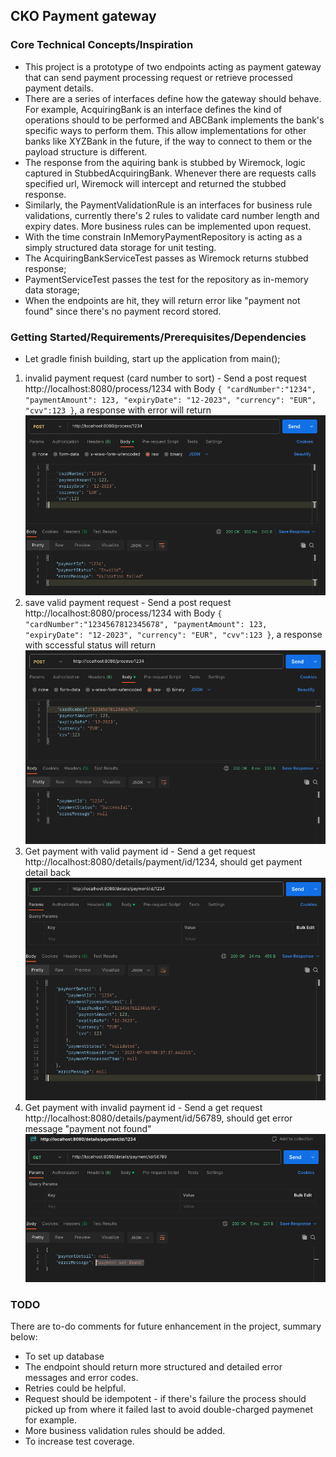 ## CKO Payment gateway

### Core Technical Concepts/Inspiration

- This project is a prototype of two endpoints acting as payment gateway that can send payment processing request or
  retrieve processed payment details.
- There are a series of interfaces define how the gateway should behave. For example, AcquiringBank is an interface
  defines the kind of operations should to be performed and ABCBank implements the bank's specific ways to perform them.
  This allow implementations for other banks like XYZBank in the future, if the way to connect to them or the payload
  structure is different.
- The response from the aquiring bank is stubbed by Wiremock, logic captured in StubbedAcquiringBank. Whenever there are
  requests calls specified url, Wiremock will intercept and returned the stubbed response.
- Similarly, the PaymentValidationRule is an interfaces for business rule validations, currently there's 2 rules to
  validate card number length and expiry dates. More business rules can be implemented upon request.
- With the time constrain InMemoryPaymentRepository is acting as a simply structured data storage for unit testing.
- The AcquiringBankServiceTest passes as Wiremock returns stubbed response;
- PaymentServiceTest passes the test for the repository as in-memory data storage;
- When the endpoints are hit, they will return error like "payment not found" since there's no payment record stored.

### Getting Started/Requirements/Prerequisites/Dependencies

- Let gradle finish building, start up the application from main();

1. invalid payment request (card number to sort) - Send a post request http://localhost:8080/process/1234 with Body `{
   "cardNumber":"1234",
   "paymentAmount": 123,
   "expiryDate": "12-2023",
   "currency": "EUR",
   "cvv":123
   }`, a response with error will return![1.png](src%2Fmain%2Fresources%2Fpic%2F1.png)
2. save valid payment request - Send a post request http://localhost:8080/process/1234 with Body `{
   "cardNumber":"1234567812345678",
   "paymentAmount": 123,
   "expiryDate": "12-2023",
   "currency": "EUR",
   "cvv":123
   }`, a response with sccessful status will return![2.png](src%2Fmain%2Fresources%2Fpic%2F2.png)
3. Get payment with valid payment id - Send a get request http://localhost:8080/details/payment/id/1234, should get
   payment detail back![3.png](src%2Fmain%2Fresources%2Fpic%2F3.png)
4. Get payment with invalid payment id - Send a get request http://localhost:8080/details/payment/id/56789, should get
   error message "payment not found"![4.png](src%2Fmain%2Fresources%2Fpic%2F4.png)

### TODO

There are to-do comments for future enhancement in the project, summary below:

- To set up database
- The endpoint should return more structured and detailed error messages and error codes.
- Retries could be helpful.
- Request should be idempotent - if there's failure the process should picked up from where it failed last to avoid
  double-charged paymenet for example.
- More business validation rules should be added.
- To increase test coverage. 
